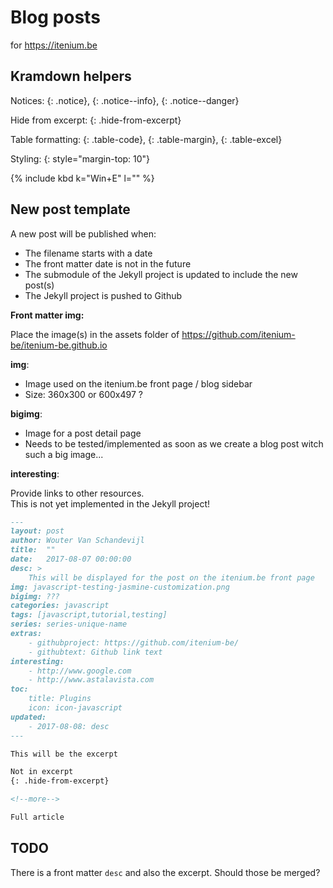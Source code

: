 Blog posts
==========
for https://itenium.be

## Kramdown helpers

Notices: {: .notice}, {: .notice--info}, {: .notice--danger}  

Hide from excerpt: {: .hide-from-excerpt}

Table formatting: {: .table-code}, {: .table-margin}, {: .table-excel}

Styling: {: style="margin-top: 10"}

 {% include kbd k="Win+E" l="" %}


## New post template

A new post will be published when: 

- The filename starts with a date
- The front matter date is not in the future
- The submodule of the Jekyll project is updated to include the new post(s)
- The Jekyll project is pushed to Github

**Front matter img:**  

Place the image(s) in the assets folder of https://github.com/itenium-be/itenium-be.github.io

**img**:  

- Image used on the itenium.be front page / blog sidebar
- Size: 360x300 or 600x497 ?

**bigimg**:  

- Image for a post detail page
- Needs to be tested/implemented as soon as we create a blog post witch such a big image...

**interesting**:  

Provide links to other resources.  
This is not yet implemented in the Jekyll project!


```md
---
layout: post
author: Wouter Van Schandevijl
title:  ""
date:   2017-08-07 00:00:00
desc: >
    This will be displayed for the post on the itenium.be front page
img: javascript-testing-jasmine-customization.png
bigimg: ???
categories: javascript
tags: [javascript,tutorial,testing]
series: series-unique-name
extras:
    - githubproject: https://github.com/itenium-be/
    - githubtext: Github link text
interesting:
    - http://www.google.com
    - http://www.astalavista.com
toc:
    title: Plugins
    icon: icon-javascript
updated:
    - 2017-08-08: desc
---

This will be the excerpt

Not in excerpt
{: .hide-from-excerpt}

<!--more-->

Full article
```

## TODO

There is a front matter `desc` and also the excerpt.
Should those be merged?
